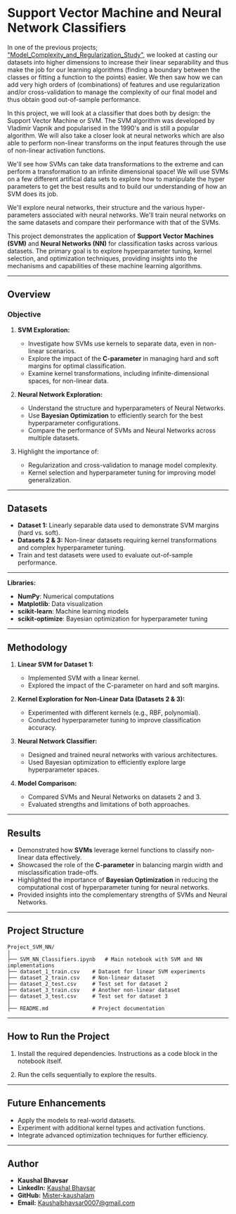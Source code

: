 # Support Vector Machine and Neural Network Classifiers

In one of the previous projects; ["Model_Complexity_and_Regularization_Study"](https://github.com/Mister-kaushalam/Model_Complexity_and_Regularization_Study), we looked at casting our datasets into higher dimensions to increase their linear separability and thus make the job for our learning algorithms (finding a boundary between the classes or fitting a function to the points) easier. We  then saw how we can add very high orders of (combinations) of features and use regularization and/or cross-validation to manage the complexity of our final model and thus obtain good out-of-sample performance.

In this project, we will look at a classifier that does both by design: the Support Vector Machine or SVM. The SVM algorithm was developed by Vladimir Vapnik and popularised in the 1990's and is still a popular algorithm. We will also take a closer look at neural networks which are also able to perform non-linear transforms on the input features through the use of non-linear activation functions. 

We'll see how SVMs can take data transformations to the extreme and can perform a transformation to an infinite dimensional space! We will use SVMs on a few different artifical data sets to explore how to manipulate the hyper parameters to get the best results and to build our understanding of how an SVM does its job.

We'll explore neural networks, their structure and the various hyper-parameters associated with neural networks. We'll train neural networks on the same datasets and compare their performance with that of the SVMs.

This project demonstrates the application of **Support Vector Machines (SVM)** and **Neural Networks (NN)** for classification tasks across various datasets. The primary goal is to explore hyperparameter tuning, kernel selection, and optimization techniques, providing insights into the mechanisms and capabilities of these machine learning algorithms.

---

## Overview

### Objective
1. **SVM Exploration:**
   - Investigate how SVMs use kernels to separate data, even in non-linear scenarios.
   - Explore the impact of the **C-parameter** in managing hard and soft margins for optimal classification.
   - Examine kernel transformations, including infinite-dimensional spaces, for non-linear data.

2. **Neural Network Exploration:**
   - Understand the structure and hyperparameters of Neural Networks.
   - Use **Bayesian Optimization** to efficiently search for the best hyperparameter configurations.
   - Compare the performance of SVMs and Neural Networks across multiple datasets.

3. Highlight the importance of:
   - Regularization and cross-validation to manage model complexity.
   - Kernel selection and hyperparameter tuning for improving model generalization.

---

## Datasets

- **Dataset 1:** Linearly separable data used to demonstrate SVM margins (hard vs. soft).
- **Datasets 2 & 3:** Non-linear datasets requiring kernel transformations and complex hyperparameter tuning.
- Train and test datasets were used to evaluate out-of-sample performance.

---

**Libraries:**
  - **NumPy**: Numerical computations
  - **Matplotlib**: Data visualization
  - **scikit-learn**: Machine learning models
  - **scikit-optimize**: Bayesian optimization for hyperparameter tuning

---

## Methodology

1. **Linear SVM for Dataset 1:**
   - Implemented SVM with a linear kernel.
   - Explored the impact of the C-parameter on hard and soft margins.

2. **Kernel Exploration for Non-Linear Data (Datasets 2 & 3):**
   - Experimented with different kernels (e.g., RBF, polynomial).
   - Conducted hyperparameter tuning to improve classification accuracy.

3. **Neural Network Classifier:**
   - Designed and trained neural networks with various architectures.
   - Used Bayesian optimization to efficiently explore large hyperparameter spaces.

4. **Model Comparison:**
   - Compared SVMs and Neural Networks on datasets 2 and 3.
   - Evaluated strengths and limitations of both approaches.

---

## Results

- Demonstrated how **SVMs** leverage kernel functions to classify non-linear data effectively.
- Showcased the role of the **C-parameter** in balancing margin width and misclassification trade-offs.
- Highlighted the importance of **Bayesian Optimization** in reducing the computational cost of hyperparameter tuning for neural networks.
- Provided insights into the complementary strengths of SVMs and Neural Networks.

---

## Project Structure

```
Project_SVM_NN/
│
├── SVM_NN_Classifiers.ipynb   # Main notebook with SVM and NN implementations
├── dataset_1_train.csv    # Dataset for linear SVM experiments
├── dataset_2_train.csv    # Non-linear dataset
├── dataset_2_test.csv     # Test set for dataset 2
├── dataset_3_train.csv    # Another non-linear dataset
├── dataset_3_test.csv     # Test set for dataset 3
│
├── README.md              # Project documentation
```

---

## How to Run the Project

1. Install the required dependencies. Instructions as a code block in the notebook itself.

2. Run the cells sequentially to explore the results.

---

## Future Enhancements

- Apply the models to real-world datasets.
- Experiment with additional kernel types and activation functions.
- Integrate advanced optimization techniques for further efficiency.

---

## Author

- **Kaushal Bhavsar**
- **LinkedIn:** [Kaushal Bhavsar](https://www.linkedin.com/in/kb07/)
- **GitHub:** [Mister-kaushalam](https://github.com/Mister-kaushalam)
- **Email:** Kaushalbhavsar0007@gmail.com
